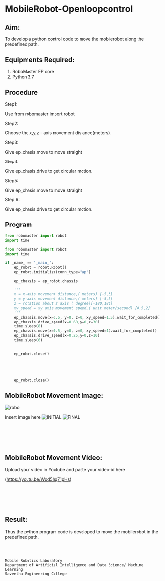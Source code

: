 # MobileRobot-Openloopcontrol
## Aim:

To develop a python control code to move the mobilerobot along the predefined path.

## Equipments Required:
1. RoboMaster EP core
2. Python 3.7

## Procedure

Step1:

Use from robomaster import robot

Step2:

Choose the x,y,z - axis movement distance(meters).

Step3:

Give ep_chasis.move to move straight

Step4:

Give ep_chasis.drive to get circular motion.


Step5:

Give ep_chasis.move to move straight

Step 6:

Give ep_chasis.drive to get circular motion.


## Program
```python
from robomaster import robot
import time

from robomaster import robot
import time

if _name_ == '_main_':
    ep_robot = robot.Robot()
    ep_robot.initialize(conn_type="ap")

    ep_chassis = ep_robot.chassis

    '''
    x = x-axis movement distance,( meters) [-5,5]
    y = y-axis movement distance,( meters) [-5,5]
    z = rotation about z axis ( degree)[-180,180]
    xy_speed = xy axis movement speed,( unit meter/second) [0.5,2]
    '''
    ep_chassis.move(x=1.5, y=0, z=0, xy_speed=1.5).wait_for_completed()
    ep_chassis.drive_speed(x=0.60,y=0,z=30)
    time.sleep(8)
    ep_chassis.move(x=0.5, y=0, z=0, xy_speed=1).wait_for_completed()
    ep_chassis.drive_speed(x=0.25,y=0,z=10)
    time.sleep(6)
      

    ep_robot.close()
      



    
    ep_robot.close()
```

## MobileRobot Movement Image:

![robo](./mov.jpeg)

Insert image here
![INITIAL](./in.jpeg)
![FINAL](./fi.jpeg)

<br/>
<br/>
<br/>
<br/>

## MobileRobot Movement Video:

Upload your video in Youtube and paste your video-id here

(https://youtu.be/Wod5hq71pHs)

<br/>
<br/>
<br/>
<br/>

## Result:
Thus the python program code is developed to move the mobilerobot in the predefined path.


<br/>
<br/>

```
Mobile Robotics Laboratory
Department of Artificial Intelligence and Data Science/ Machine Learning
Saveetha Engineering College
```
